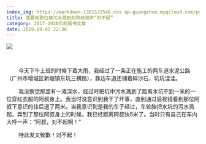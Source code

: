 ```yaml
---
index_img: https://markdown-1301532546.cos.ap-guangzhou.myqcloud.com/peipei_blog/20210921150200.jpeg
title: 我要向那位被污水溅到的阿叔说声“对不起”
category: 2017-2020年的简书文章
date: 2019.08.01 22:38
---
```


![](https://markdown-1301532546.cos.ap-guangzhou.myqcloud.com/peipei_blog/20210921150200.jpeg)  



     

        今天下午上班的时候下着大雨，我经过了一条正在施工的两车道水泥公路（广州市增城区新塘镇东坑三横路），靠边车道还铺着碎沙石，坑坑洼洼。  

        我没察觉那里有一滩深水，经过时把坑中污水溅到了距离水坑不到一米的一位穿红衣服的阿叔身上。我当时没意识到我干了坏事，直到通过后视镜看到那位阿叔下意识的往后退了两米。当我意识到是我的车子经过，车轮胎把水坑的污水溅起，弄到了那位阿叔身上的时候，我已经距离阿叔快5米了。当时只有自己在车内大呼一声：“阿叔，对不起啊！”  

        特此发文致歉！对不起！